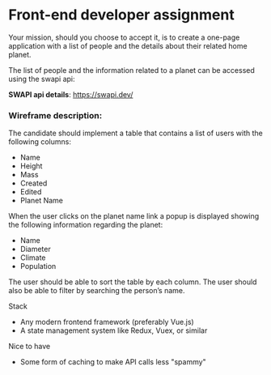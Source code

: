 # Front-end developer assignment

Your mission, should you choose to accept it, is to create a one-page application with a list of people and the details about their related home planet. 

The list of people and the information related to a planet can be accessed using the swapi api:

__SWAPI api details__: https://swapi.dev/

### Wireframe description: 

The candidate should implement a table that contains a list of users with the following columns: 
- Name
- Height
- Mass
- Created
- Edited
- Planet Name 

When the user clicks on the planet name link a popup is displayed showing the following information regarding the planet: 
- Name
- Diameter
- Climate
- Population 

The user should be able to sort the table by each column. The user should also be able to filter by searching the person’s name. 

Stack
- Any modern frontend framework (preferably Vue.js)
- A state management system like Redux, Vuex, or similar

Nice to have
- Some form of caching to make API calls less "spammy"
